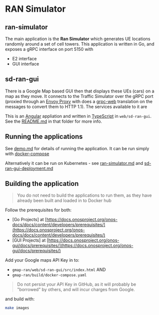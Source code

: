 # RAN Simulator
## ran-simulator
The main application is the **Ran Simulator** which generates UE locations randomly
around a set of cell towers. This application is written in Go, and exposes a gRPC
interface on port 5150 with
* E2 interface
* GUI interface

## sd-ran-gui
There is a Google Map based GUI then that displays these UEs (cars) on a map as they move.
It connects to the Traffic Simulator over the gRPC port (proxied through an [Envoy Proxy]
with does a [grpc-web] translation on the messages to convert them to
HTTP 1.1). The services available to it are

This is an [Angular] appliation and written in [TypeScript] in `web/sd-ran-gui`.
See the [README.md](web/sd-ran-gui/README.md) in that folder for more info.

## Running the applications
See [demo.md](docs/demo.md) for details of running the application.
It can be run simply with [docker-compose](docs/docker-compose.md)

Alternatively it can be run on Kubernetes - see [ran-simulator.md](docs/deployment.md) and
[sd-ran-gui-deployment.md](docs/sd-ran-gui-deployment.md)

## Building the application
> You do not need to build the applications to run them, as they have already been
>built and loaded in to Docker hub 

Follow the prerequisites for both:

* [Go Projects] at [https://docs.onosproject.org/onos-docs/docs/content/developers/prerequisites/](https://docs.onosproject.org/onos-docs/docs/content/developers/prerequisites/)
* [GUI Projects] at [https://docs.onosproject.org/onos-gui/docs/prerequisites/](https://docs.onosproject.org/onos-gui/docs/prerequisites/)

Add your Google maps API Key in to:
 
* `gmap-ran/web/sd-ran-gui/src/index.html`
AND
* `gmap-ran/build/docker-compose.yaml`
 
> Do not persist your API Key in GitHub, as it will probably be "borrowed" by others,
>and will incur charges from Google.
 
 and build with:
```bash
make images
```


[Angular]: https://angular.io/
[TypeScript]: https://www.typescriptlang.org/
[docker-compose]: https://docs.docker.com/compose/
[grpc-web]: https://github.com/grpc/grpc-web
[Envoy Proxy]: https://www.envoyproxy.io/
